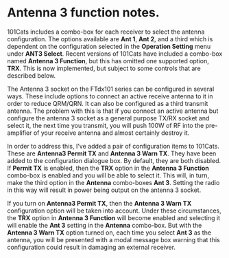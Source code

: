 # Antenna 3 function notes.

101Cats includes a combo-box for each receiver to select the antenna configuration. The options available are **Ant 1**, **Ant 2**, and a third which is dependent on the configuration selected in the **Operation Setting** menu under **ANT3 Select**. Recent versions of 101Cats have included a combo-box named **Antenna 3 Function**, but this has omitted one supported option, **TRX**. This is now implemented, but subject to some controls that are described below.

The Antenna 3 socket on the FTdx101 series can be configured in several ways. These include options to connect an active receive antenna to it in order to reduce QRM/QRN. It can also be configured as a third transmit antenna. The problem with this is that if you connect an active antenna but configure the antenna 3 socket as a general purpose TX/RX socket and select it, the next time you transmit, you will push 100W of RF into the pre-amplifier of your receive antenna and almost certainly destroy it.

In order to address this, I've added a pair of configuration items to 101Cats. These are **Antenna3 Permit TX** and **Antenna 3 Warn TX**. They have been added to the configuration dialogue box. By default, they are both disabled. If **Permit TX** is enabled, then the **TRX** option in the **Antenna 3 Function** combo-box is enabled and you will be able to select it. This will, in turn, make the third option in the **Antenna** combo-boxes **Ant 3**. Setting the radio in this way will result in power being output on the antenna 3 socket.

If you turn on **Antenna3 Permit TX**, then the **Antenna 3 Warn TX** configuration option will be taken into account. Under these circumstances, the **TRX** option in **Antenna 3 Function** will become enabled and selecting it will enable the **Ant 3** setting in the **Antenna** combo-box. But with the **Antenna 3 Warn TX** option turned on, each time you select **Ant 3** as the antenna, you will be presented with a modal message box warning that this configuration could result in damaging an external receiver.
